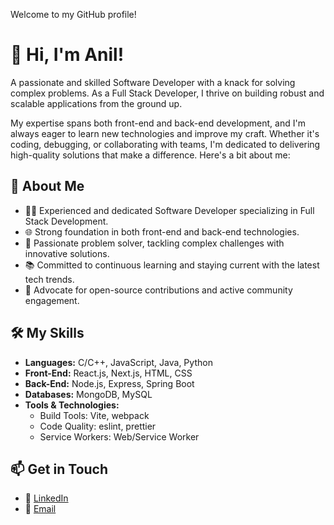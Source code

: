 Welcome to my GitHub profile! 

# 👋 Hi, I'm Anil! 
A passionate and skilled Software Developer with a knack for solving complex problems. As a Full Stack Developer, I thrive on building robust and scalable applications from the ground up.

My expertise spans both front-end and back-end development, and I'm always eager to learn new technologies and improve my craft. Whether it's coding, debugging, or collaborating with teams, I'm dedicated to delivering high-quality solutions that make a difference. Here's a bit about me:

## 🚀 About Me
- 👨‍💻 Experienced and dedicated Software Developer specializing in Full Stack Development.
- 🌐 Strong foundation in both front-end and back-end technologies.
- 🧩 Passionate problem solver, tackling complex challenges with innovative solutions.
- 📚 Committed to continuous learning and staying current with the latest tech trends.
- 🌟 Advocate for open-source contributions and active community engagement.

## 🛠️ My Skills
- **Languages:** C/C++, JavaScript, Java, Python
- **Front-End:** React.js, Next.js, HTML, CSS
- **Back-End:** Node.js, Express, Spring Boot
- **Databases:** MongoDB, MySQL
- **Tools & Technologies:** 
  - Build Tools: Vite, webpack
  - Code Quality: eslint, prettier
  - Service Workers: Web/Service Worker

## 📫 Get in Touch
- 💼 [LinkedIn](https://www.linkedin.com/in/anil-kumar-dwivedi-1a053a212/)
- 📧 [Email](mailto:anilkumardwivedi7565@gmail.com)
